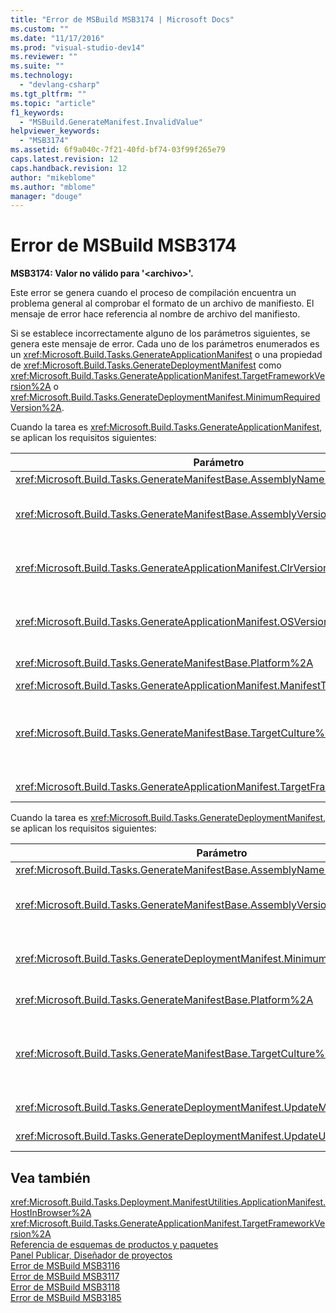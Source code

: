 ```yaml
---
title: "Error de MSBuild MSB3174 | Microsoft Docs"
ms.custom: ""
ms.date: "11/17/2016"
ms.prod: "visual-studio-dev14"
ms.reviewer: ""
ms.suite: ""
ms.technology: 
  - "devlang-csharp"
ms.tgt_pltfrm: ""
ms.topic: "article"
f1_keywords: 
  - "MSBuild.GenerateManifest.InvalidValue"
helpviewer_keywords: 
  - "MSB3174"
ms.assetid: 6f9a040c-7f21-40fd-bf74-03f99f265e79
caps.latest.revision: 12
caps.handback.revision: 12
author: "mikeblome"
ms.author: "mblome"
manager: "douge"
---
```

# Error de MSBuild MSB3174
**MSB3174: Valor no válido para '\<archivo\>'.**  
  
 Este error se genera cuando el proceso de compilación encuentra un problema general al comprobar el formato de un archivo de manifiesto.  El mensaje de error hace referencia al nombre de archivo del manifiesto.  
  
 Si se establece incorrectamente alguno de los parámetros siguientes, se genera este mensaje de error.  Cada uno de los parámetros enumerados es un <xref:Microsoft.Build.Tasks.GenerateApplicationManifest> o una propiedad de <xref:Microsoft.Build.Tasks.GenerateDeploymentManifest> como <xref:Microsoft.Build.Tasks.GenerateApplicationManifest.TargetFrameworkVersion%2A> o <xref:Microsoft.Build.Tasks.GenerateDeploymentManifest.MinimumRequiredVersion%2A>.  
  
 Cuando la tarea es <xref:Microsoft.Build.Tasks.GenerateApplicationManifest>, se aplican los requisitos siguientes:  
  
|Parámetro|Requisitos|  
|---------------|----------------|  
|<xref:Microsoft.Build.Tasks.GenerateManifestBase.AssemblyName%2A>|Debe ser un nombre de archivo válido.|  
|<xref:Microsoft.Build.Tasks.GenerateManifestBase.AssemblyVersion%2A>|Tiene los mismos requisitos que <xref:System.Version.%23ctor%2A>.  Todos los octetos deben ser mayores que 0.  Debe especificar los cuatro octetos.  Se aceptan cadenas vacías.|  
|<xref:Microsoft.Build.Tasks.GenerateApplicationManifest.ClrVersion%2A>|Tiene los mismos requisitos que <xref:System.Version.%23ctor%2A>.  Todos los octetos deben ser mayores que 0.  Debe especificar los cuatro octetos.  Se aceptan cadenas vacías.|  
|<xref:Microsoft.Build.Tasks.GenerateApplicationManifest.OSVersion%2A>|Tiene los mismos requisitos que <xref:System.Version.%23ctor%2A>.  Todos los octetos deben ser mayores que 0.  Debe especificar los cuatro octetos.  Se aceptan cadenas vacías.|  
|<xref:Microsoft.Build.Tasks.GenerateManifestBase.Platform%2A>|Debe ser **AnyCPU**, **x86**, **x64** o **Itanium**.  Se aceptan cadenas vacías.|  
|<xref:Microsoft.Build.Tasks.GenerateApplicationManifest.ManifestType%2A>|Debe ser **Nativo** o **ClickOnce**.|  
|<xref:Microsoft.Build.Tasks.GenerateManifestBase.TargetCulture%2A>|Puede ser una cadena vacía.  También puede ser una referencia cultural neutra \(especificada por el código de idioma de dos caracteres en minúsculas, por ejemplo, "jp" para japonés\).  De lo contrario, este valor tiene los mismos requisitos que <xref:System.Globalization.CultureInfo.%23ctor%2A>.|  
|<xref:Microsoft.Build.Tasks.GenerateApplicationManifest.TargetFrameworkVersion%2A>|Debe tener el formato v*\#*.*\#*.  Debe ser posterior a v2.0.  Se aceptan cadenas vacías.|  
  
 Cuando la tarea es <xref:Microsoft.Build.Tasks.GenerateDeploymentManifest>, se aplican los requisitos siguientes:  
  
|Parámetro|Requisitos|  
|---------------|----------------|  
|<xref:Microsoft.Build.Tasks.GenerateManifestBase.AssemblyName%2A>|Debe ser un nombre de archivo válido.|  
|<xref:Microsoft.Build.Tasks.GenerateManifestBase.AssemblyVersion%2A>|Tiene los mismos requisitos que <xref:System.Version.%23ctor%2A>.  Todos los octetos deben ser mayores que 0.  Debe especificar los cuatro octetos.  Se aceptan cadenas vacías.|  
|<xref:Microsoft.Build.Tasks.GenerateDeploymentManifest.MinimumRequiredVersion%2A>|Tiene los mismos requisitos que <xref:System.Version.%23ctor%2A>.  Todos los octetos deben ser mayores que 0.  Se aceptan cadenas vacías.|  
|<xref:Microsoft.Build.Tasks.GenerateManifestBase.Platform%2A>|Debe ser **AnyCPU**, **x86**, **x64** o **Itanium**.  Se aceptan cadenas vacías.|  
|<xref:Microsoft.Build.Tasks.GenerateManifestBase.TargetCulture%2A>|Puede ser una cadena vacía.  También puede ser una referencia cultural neutra \(especificada por el código de idioma de dos caracteres en minúsculas, por ejemplo, "jp" para japonés\).  De lo contrario, este valor tiene los mismos requisitos que <xref:System.Globalization.CultureInfo.%23ctor%2A>.|  
|<xref:Microsoft.Build.Tasks.GenerateDeploymentManifest.UpdateMode%2A>|Debe ser **Primer plano** o **Fondo**.  Se aceptan cadenas vacías.|  
|<xref:Microsoft.Build.Tasks.GenerateDeploymentManifest.UpdateUnit%2A>|Debe ser **Horas**, **Días** o **Semanas**.  Se aceptan cadenas vacías.|  
  
## Vea también  
 <xref:Microsoft.Build.Tasks.Deployment.ManifestUtilities.ApplicationManifest.HostInBrowser%2A>   
 <xref:Microsoft.Build.Tasks.GenerateApplicationManifest.TargetFrameworkVersion%2A>   
 [Referencia de esquemas de productos y paquetes](../Topic/Product%20and%20Package%20Schema%20Reference.md)   
 [Panel Publicar, Diseñador de proyectos](../Topic/Publish%20Page,%20Project%20Designer.md)   
 [Error de MSBuild MSB3116](../misc/msbuild-error-msb3116.md)   
 [Error de MSBuild MSB3117](../misc/msbuild-error-msb3117.md)   
 [Error de MSBuild MSB3118](../misc/msbuild-error-msb3118.md)   
 [Error de MSBuild MSB3185](../misc/msbuild-error-msb3185.md)